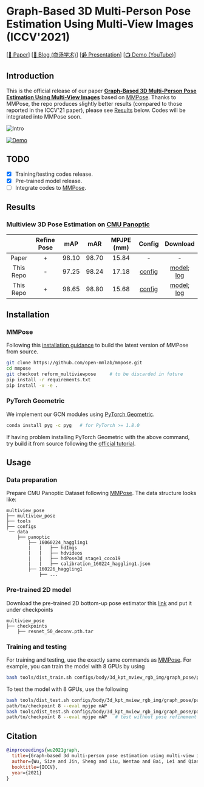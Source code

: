 # Graph-Based 3D Multi-Person Pose Estimation Using Multi-View Images (ICCV'2021)

\[[📜 Paper](https://openaccess.thecvf.com/content/ICCV2021/papers/Wu_Graph-Based_3D_Multi-Person_Pose_Estimation_Using_Multi-View_Images_ICCV_2021_paper.pdf)\]
\[[📰 Blog (商汤学术)](https://mp.weixin.qq.com/s/N-CQoefmPfSoafzzqGF77A)\]
\[[📹 Presentation](https://connecthkuhk-my.sharepoint.com/:v:/g/personal/js20_connect_hku_hk/EUOmA9eGBANNhyRD7W_39WAB0OvOpcLvaQg8EJjWpKxJwA?e=0rc5Nb)\]
\[[📺 Demo (YouTube)](https://youtu.be/45c9_4neVp8)\]

## Introduction

This is the official release of our paper
[**Graph-Based 3D Multi-Person Pose Estimation Using Multi-View Images**](
https://openaccess.thecvf.com/content/ICCV2021/papers/Wu_Graph-Based_3D_Multi-Person_Pose_Estimation_Using_Multi-View_Images_ICCV_2021_paper.pdf) 
based on [MMPose](https://github.com/open-mmlab/mmpose). Thanks to MMPose, the repo produces slightly better results (compared to those reported in the ICCV'21 paper), please see [Results](https://github.com/wusize/multiview_pose#results) below. Codes will be integrated into MMPose soon.

![Intro](https://user-images.githubusercontent.com/11788150/205444212-333ccc6a-abd5-48d0-a9dc-83dda75501cc.PNG)

[![Demo](https://res.cloudinary.com/marcomontalbano/image/upload/v1670075066/video_to_markdown/images/youtube--45c9_4neVp8-c05b58ac6eb4c4700831b2b3070cd403.jpg)](https://www.youtube.com/watch?v=45c9_4neVp8 "Demo")

## TODO
- [x] Training/testing codes release.
- [x] Pre-trained model release.
- [ ] Integrate codes to [MMPose](https://github.com/open-mmlab/mmpose).

## Results

### Multiview 3D Pose Estimation on [CMU Panoptic](http://domedb.perception.cs.cmu.edu/)

 || Refine Pose | mAP| mAR | MPJPE (mm) | Config | Download |
 | :---: | :---: | :---: | :---: | :---: | :---: | :---: |
 |Paper  | + | 98.10 | 98.70 | 15.84 | - | - |
 |This Repo| - | 97.25 | 98.24 | 17.18 |[config](configs/body/3d_kpt_mview_rgb_img/graph_pose/panoptic/gcn_cpn80x80x20_panoptic_cam5_end2end_test_without_refinement.py) | [model](https://connecthkuhk-my.sharepoint.com/:u:/g/personal/js20_connect_hku_hk/EUzgB7BmI9VEqSyPH9eW7mwBdc7xj74CrvFIJdwfo2ZcmA?e=8WSbqd);  [log](https://connecthkuhk-my.sharepoint.com/:u:/g/personal/js20_connect_hku_hk/ETwew6qgVY1AgqwmsC-ZmFYB2eoQyJycVA9NpD2MXuQNIA?e=7YsiFS) |
|This Repo | + | 98.65 | 98.80 | 15.68 |[config](configs/body/3d_kpt_mview_rgb_img/graph_pose/panoptic/gcn_cpn80x80x20_panoptic_cam5_end2end.py) | [model](https://connecthkuhk-my.sharepoint.com/:u:/g/personal/js20_connect_hku_hk/EUzgB7BmI9VEqSyPH9eW7mwBdc7xj74CrvFIJdwfo2ZcmA?e=8WSbqd);  [log](https://connecthkuhk-my.sharepoint.com/:u:/g/personal/js20_connect_hku_hk/ETwew6qgVY1AgqwmsC-ZmFYB2eoQyJycVA9NpD2MXuQNIA?e=7YsiFS) |


## Installation

### MMPose
Following this [installation guidance](https://github.com/open-mmlab/mmpose/blob/master/docs/en/install.md) to 
build the latest version of MMPose from source.

```bash
git clone https://github.com/open-mmlab/mmpose.git
cd mmpose
git checkout reform_multiviewpose     # to be discarded in future
pip install -r requirements.txt
pip install -v -e .
```

### PyTorch Geometric
We implement our GCN modules using [PyTorch Geometric](https://pytorch-geometric.readthedocs.io/en/latest/).
```bash
conda install pyg -c pyg   # for PyTorch >= 1.8.0
```
If having problem installing PyTorch Geometric with the above command, try build it from source following the 
[official tutorial](https://pytorch-geometric.readthedocs.io/en/latest/notes/installation.html).


## Usage

### Data preparation

Prepare CMU Panoptic Dataset following 
[MMPose](https://github.com/open-mmlab/mmpose/blob/master/docs/en/tasks/3d_body_keypoint.md#cmu-panoptic). 
The data structure looks like:

```
multiview_pose
├── multiview_pose
├── tools
├── configs
`── data
    ├── panoptic
        ├── 16060224_haggling1
        |   |   ├── hdImgs
        |   |   ├── hdvideos
        |   |   ├── hdPose3d_stage1_coco19
        |   |   ├── calibration_160224_haggling1.json
        ├── 160226_haggling1
            ├── ...
```

### Pre-trained 2D model
Download the pre-trained 2D bottom-up pose estimator this [link](https://connecthkuhk-my.sharepoint.com/:u:/g/personal/js20_connect_hku_hk/EcNwzSz4jy5Kl7tu4S3LR_EBQIAAhs96EVCuwIBi4PNm9w?e=UaGexg) and put it under checkpoints
```
multiview_pose
├── checkpoints 
    ├── resnet_50_deconv.pth.tar
```

### Training and testing
For training and testing, use the exactly same commands as 
[MMPose](https://github.com/open-mmlab/mmpose/blob/master/docs/en/get_started.md#train-a-model).
For example, you can train the model with 8 GPUs by using 

```bash
bash tools/dist_train.sh configs/body/3d_kpt_mview_rgb_img/graph_pose/panoptic/gcn_cpn80x80x20_panoptic_cam5_end2end.py 8
```
To test the model with 8 GPUs, use the following
```bash
bash tools/dist_test.sh configs/body/3d_kpt_mview_rgb_img/graph_pose/panoptic/gcn_cpn80x80x20_panoptic_cam5_end2end.py \
path/to/checkpoint 8 --eval mpjpe mAP
bash tools/dist_test.sh configs/body/3d_kpt_mview_rgb_img/graph_pose/panoptic/gcn_cpn80x80x20_panoptic_cam5_end2end_test_without_refinement.py \
path/to/checkpoint 8 --eval mpjpe mAP   # test without pose refinement
```
## Citation

```bibtex
@inproceedings{wu2021graph,
  title={Graph-based 3d multi-person pose estimation using multi-view images},
  author={Wu, Size and Jin, Sheng and Liu, Wentao and Bai, Lei and Qian, Chen and Liu, Dong and Ouyang, Wanli},
  booktitle={ICCV},
  year={2021}
}
```
